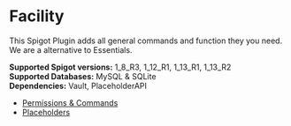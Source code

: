 # Facility
This Spigot Plugin adds all general commands and function they you need. We are a alternative to Essentials.
   
**Supported Spigot versions:** 1_8_R3, 1_12_R1, 1_13_R1, 1_13_R2   
**Supported Databases:** MySQL & SQLite   
**Dependencies:** Vault, PlaceholderAPI   
  
+ [Permissions & Commands](https://github.com/Zarosch/Facility/wiki/Permissions-&-Commands)   
+ [Placeholders](https://github.com/Zarosch/Facility/wiki/Placeholders)   
